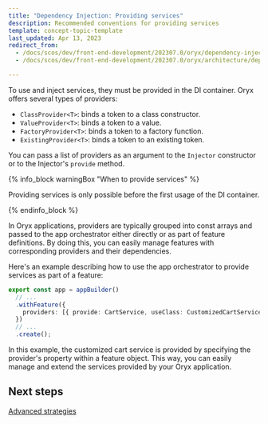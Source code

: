```yaml
---
title: "Dependency Injection: Providing services"
description: Recommended conventions for providing services
template: concept-topic-template
last_updated: Apr 13, 2023
redirect_from:
  - /docs/scos/dev/front-end-development/202307.0/oryx/dependency-injection/dependency-injection-providing-services.html
  - /docs/scos/dev/front-end-development/202307.0/oryx/architecture/dependency-injection/dependency-injection-providing-services.html

---
```


To use and inject services, they must be provided in the DI container. Oryx offers several types of providers:

- `ClassProvider<T>`: binds a token to a class constructor.
- `ValueProvider<T>`: binds a token to a value.
- `FactoryProvider<T>`: binds a token to a factory function.
- `ExistingProvider<T>`: binds a token to an existing token.

You can pass a list of providers as an argument to the `Injector` constructor or to the Injector's `provide` method.

{% info_block warningBox "When to provide services" %}

Providing services is only possible before the first usage of the DI container.

{% endinfo_block %}

In Oryx applications, providers are typically grouped into const arrays and passed to the app orchestrator either directly or as part of feature definitions. By doing this, you can easily manage features with corresponding providers and their dependencies.

Here's an example describing how to use the app orchestrator to provide services as part of a feature:

```ts
export const app = appBuilder()
  // ...
  .withFeature({
    providers: [{ provide: CartService, useClass: CustomizedCartService }],
  })
  // ...
  .create();
```

In this example, the customized cart service is provided by specifying the provider's property within a feature object. This way, you can easily manage and extend the services provided by your Oryx application.

## Next steps

[Advanced strategies](/docs/scos/dev/front-end-development/{{page.version}}/oryx/architecture/dependency-injection/dependency-injection-advanced-strategies.html)
